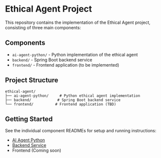 # Ethical Agent Project

This repository contains the implementation of the Ethical Agent project, consisting of three main components:

## Components

- `ai-agent-python/` - Python implementation of the ethical agent
- `backend/` - Spring Boot backend service
- `frontend/` - Frontend application (to be implemented)

## Project Structure

```
ethical-agent/
├── ai-agent-python/     # Python ethical agent implementation
├── backend/            # Spring Boot backend service
└── frontend/          # Frontend application (TBD)
```

## Getting Started

See the individual component READMEs for setup and running instructions:

- [AI Agent Python](ai-agent-python/README.md)
- [Backend Service](backend/README.md)
- Frontend (Coming soon) 